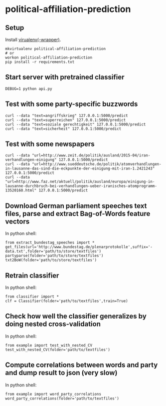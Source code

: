 # political-affiliation-prediction

## Setup

Install [virualenv(-wrapper)](https://virtualenvwrapper.readthedocs.org/en/latest/).

    mkvirtualenv political-affiliation-prediction
    # or
    workon political-affiliation-prediction
    pip install -r requirements.txt

## Start server with pretrained classifier    

    DEBUG=1 python api.py

## Test with some party-specific buzzwords

    curl --data "text=angriffskrieg" 127.0.0.1:5000/predict
    curl --data "text=superreichen" 127.0.0.1:5000/predict
    curl --data "text=soziale gerechtigkeit" 127.0.0.1:5000/predict
    curl --data "text=sicherheit" 127.0.0.1:5000/predict

## Test with some newspapers

    curl --data "url=http://www.zeit.de/politik/ausland/2015-04/iran-verhandlungen-einigung" 127.0.0.1:5000/predict
    curl --data "url=http://www.sueddeutsche.de/politik/atomverhandlungen-in-lausanne-das-sind-die-eckpunkte-der-einigung-mit-iran-1.2421243" 127.0.0.1:5000/predict
    curl --data "url=http://www.faz.net/aktuell/politik/ausland/europa/einigung-in-lausanne-durchbruch-bei-verhandlungen-ueber-iranisches-atomprogramm-13520160.html" 127.0.0.1:5000/predict

## Download German parliament speeches text files, parse and extract Bag-of-Words feature vectors

In python shell: 

    from extract_bundestag_speeches import *
    get_files(url='http://www.bundestag.de/plenarprotokolle',suffix='-data.txt',folder='path/to/store/textfiles')
    partyparse(folder='path/to/store/textfiles')
    txt2BoW(folder='path/to/store/textfiles')

## Retrain classifier

In python shell:

    from classifier import *
    clf = Classifier(folder='path/to/textfiles',train=True)

## Check how well the classifier generalizes by doing nested cross-validation

In python shell:

    from example import test_with_nested_CV
    test_with_nested_CV(folder='path/to/textfiles')

## Compute correlations between words and party and dump result to json (very slow) 

In python shell:

    from example import word_party_correlations
    word_party_correlations(folder='path/to/textfiles')
